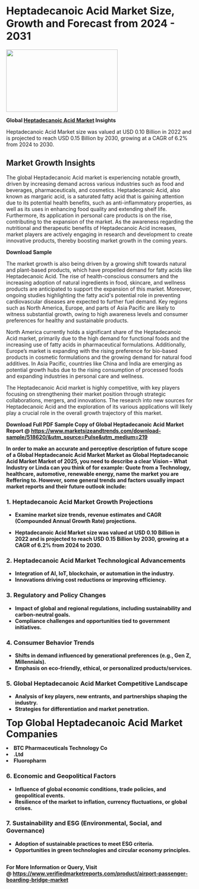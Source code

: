 <H1>Heptadecanoic Acid Market Size, Growth and Forecast from 2024 - 2031</H1><img class="aligncenter size-medium wp-image-584254" src="https://thirdeyenews.in/wp-content/uploads/2024/09/Global-Market-Research-300x168.jpeg" alt="" width="300" height="168" /><p><strong>Global&nbsp;<a href="https://www.marketsizeandtrends.com/download-sample/518620/&amp;utm_source=Pulse&amp;utm_medium=219">Heptadecanoic Acid Market</a> Insights</strong></p><p>Heptadecanoic Acid Market size was valued at USD 0.10 Billion in 2022 and is projected to reach USD 0.15 Billion by 2030, growing at a CAGR of 6.2% from 2024 to 2030.</p><p><h2>Market Growth Insights</h2> <p>The global Heptadecanoic Acid market is experiencing notable growth, driven by increasing demand across various industries such as food and beverages, pharmaceuticals, and cosmetics. Heptadecanoic Acid, also known as margaric acid, is a saturated fatty acid that is gaining attention due to its potential health benefits, such as anti-inflammatory properties, as well as its uses in enhancing food quality and extending shelf life. Furthermore, its application in personal care products is on the rise, contributing to the expansion of the market. As the awareness regarding the nutritional and therapeutic benefits of Heptadecanoic Acid increases, market players are actively engaging in research and development to create innovative products, thereby boosting market growth in the coming years.</p> <p><strong>Download Sample</strong></p> <p>The market growth is also being driven by a growing shift towards natural and plant-based products, which have propelled demand for fatty acids like Heptadecanoic Acid. The rise of health-conscious consumers and the increasing adoption of natural ingredients in food, skincare, and wellness products are anticipated to support the expansion of this market. Moreover, ongoing studies highlighting the fatty acid's potential role in preventing cardiovascular diseases are expected to further fuel demand. Key regions such as North America, Europe, and parts of Asia Pacific are likely to witness substantial growth, owing to high awareness levels and consumer preferences for healthy and sustainable products.</p> <p>North America currently holds a significant share of the Heptadecanoic Acid market, primarily due to the high demand for functional foods and the increasing use of fatty acids in pharmaceutical formulations. Additionally, Europe’s market is expanding with the rising preference for bio-based products in cosmetic formulations and the growing demand for natural food additives. In Asia Pacific, countries like China and India are emerging as potential growth hubs due to the rising consumption of processed foods and expanding industries in personal care and wellness.</p> <p>The Heptadecanoic Acid market is highly competitive, with key players focusing on strengthening their market position through strategic collaborations, mergers, and innovations. The research into new sources for Heptadecanoic Acid and the exploration of its various applications will likely play a crucial role in the overall growth trajectory of this market.</p> <p><strong></p><p><span class=""><strong>Download Full PDF Sample Copy of Global Heptadecanoic Acid Market Report</strong> @ <a href="https://www.marketsizeandtrends.com/download-sample/518620/&amp;utm_source=Pulse&amp;utm_medium=219" target="_blank">https://www.marketsizeandtrends.com/download-sample/518620/&amp;utm_source=Pulse&amp;utm_medium=219</a></span></p><p>In order to make an accurate and perceptive description of future scope of a Global&nbsp;Heptadecanoic Acid Market Market as Global&nbsp;Heptadecanoic Acid Market Market of 2025, you need to describe a clear Vision &ndash; What Industry or Linda can you think of for example: Quote from a Technology, healthcare, automotive, renewable energy, name the market you are Reffering to. However, some general trends and factors usually impact market reports and their future outlook include:</p><h3>1.&nbsp;<strong>Heptadecanoic Acid Market Growth Projections</strong></h3><ul><li>Examine market size trends, revenue estimates and CAGR (Compounded Annual Growth Rate) projections.</li><li><p>Heptadecanoic Acid Market size was valued at USD 0.10 Billion in 2022 and is projected to reach USD 0.15 Billion by 2030, growing at a CAGR of 6.2% from 2024 to 2030.</p></li></ul><h3>2.&nbsp;<strong>Heptadecanoic Acid Market Technological Advancements</strong></h3><ul><li>Integration of AI, IoT, blockchain, or automation in the industry.</li><li>Innovations driving cost reductions or improving efficiency.</li></ul><h3>3.&nbsp;<strong>Regulatory and Policy Changes</strong></h3><ul><li>Impact of global and regional regulations, including sustainability and carbon-neutral goals.</li><li>Compliance challenges and opportunities tied to government initiatives.</li></ul><h3>4.&nbsp;<strong>Consumer Behavior Trends</strong></h3><ul><li>Shifts in demand influenced by generational preferences (e.g., Gen Z, Millennials).</li><li>Emphasis on eco-friendly, ethical, or personalized products/services.</li></ul><h3>5.&nbsp;<strong>Global Heptadecanoic Acid Market Competitive Landscape</strong></h3><ul><li>Analysis of key players, new entrants, and partnerships shaping the industry.</li><li>Strategies for differentiation and market penetration.</li></ul><p data-pm-slice="1 1 []"><span style="color: inherit; font-family: inherit; font-size: 25px;">Top Global Heptadecanoic Acid Market Companies</span></p><div class="" data-test-id=""><p><li>BTC Pharmaceuticals Technology Co</li><li>.Ltd</li><li> Fluoropharm</li></p></div><h3>6.&nbsp;<strong>Economic and Geopolitical Factors</strong></h3><ul><li>Influence of global economic conditions, trade policies, and geopolitical events.</li><li>Resilience of the market to inflation, currency fluctuations, or global crises.</li></ul><h3>7.&nbsp;<strong>Sustainability and ESG (Environmental, Social, and Governance)</strong></h3><ul><li>Adoption of sustainable practices to meet ESG criteria.</li><li>Opportunities in green technologies and circular economy principles.</li></ul><h2><strong style="font-size: 14px;">For More Information or Query, Visit @&nbsp;</strong><a style="background-color: #ffffff; font-size: 14px;" href="https://www.marketsizeandtrends.com/report/heptadecanoic-acid-market/" target="_blank">https://www.verifiedmarketreports.com/product/airport-passenger-boarding-bridge-market</a></h2>
